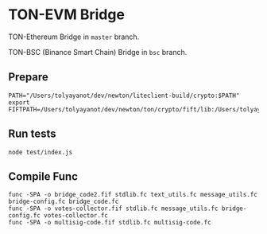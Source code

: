 # TON-EVM Bridge

TON-Ethereum Bridge in `master` branch.

TON-BSC (Binance Smart Chain) Bridge in `bsc` branch.

## Prepare

```
PATH="/Users/tolyayanot/dev/newton/liteclient-build/crypto:$PATH"
export FIFTPATH=/Users/tolyayanot/dev/newton/ton/crypto/fift/lib:/Users/tolyayanot/dev/newton/ton/crypto/
```

## Run tests

```
node test/index.js
```

## Compile Func

```
func -SPA -o bridge_code2.fif stdlib.fc text_utils.fc message_utils.fc bridge-config.fc bridge_code.fc 
func -SPA -o votes-collector.fif stdlib.fc message_utils.fc bridge-config.fc votes-collector.fc 
func -SPA -o multisig-code.fif stdlib.fc multisig-code.fc 
```
